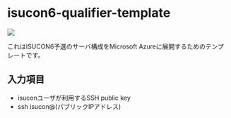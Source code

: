 # isucon6-qualifier-template

<a href="https://portal.azure.com/#create/Microsoft.Template/uri/https%3A%2F%2Fraw.githubusercontent.com%2Fmyfinder%2Fisucon6-qualifier-template%2Fmaster%2Fazuredeploy.json">
    <img src="http://azuredeploy.net/deploybutton.png"/>
</a>

これはISUCON6予選のサーバ構成をMicrosoft Azureに展開するためのテンプレートです。

## 入力項目

* isuconユーザが利用するSSH public key
* ssh isucon@(パブリックIPアドレス)
